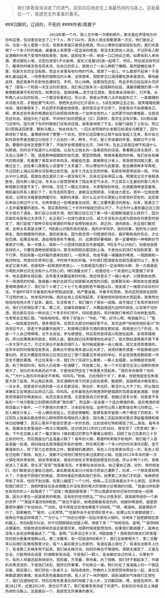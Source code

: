> 我们冒着渐渐消逝了的酒气，前前后后地走在上海最热闹的马路上。这是最后一个，我感觉无所事事的春天。

###沉醉的，辽阔的，不死的
####作者/周嘉宁

						2014年第一个月，我人生中第一次喝到断片。那天是在奇怪地方的日料店里，包间里足足坐了二十个人，除了S以外，其余人我全部都是第一次见，他们彼此之间，也有一些人是第一次见。但我本来就只是想去喝酒，所以心情倒也是轻轻松松的。我们先是喝了一个多小时的梅酒，接着端上来厚厚一层泡沫的啤酒，我没太和其他人说话，不过所有人都在酒精的作用下变得热络和亲密。我嘛，就和往常一样，继续一口口地自己喝，如果有别人来劝酒，便也跟别人喝，又因为感觉S不太能喝，就仗义连着S的酒一起喝了。然后，然后就没有然后了。醒来的时候天色将亮未亮，在自己的床上，我努力了一会儿挣脱了睡眠。虽然是睡在被子里，但是大衣完全没有脱，而且头发里有呕吐物的气味。我想了一会儿，什么都想不起来！于是挣扎着站起来，一阵熟悉的宿醉后的头晕，这样想来，刚刚梦见口渴得要死原来是真的。哪怕是这样，我还是条件反射地去摸钱包、手机，惊心动魄。结果钱包还在，而且手机已经在床头充好电了（我有一个和我一天生日的好酒友，我们有过很多次一起宿醉的经验，清晨惊醒做的第一件事情都是摸手机和钱包，如果还在，就继续睡……至于这位酒友，我后面会详细说），打开看，从昨晚八点以后的短信，一个都没有看到过。所以说，我是从昨晚八点开始就失忆了。一直磨蹭到天彻底大亮，才鼓起勇气来问S，想把失去的记忆片段补上。S说在我醉过去之前，我笑嘻嘻地跟他说，我好像喝多了，并且把手机塞给他保管。虽然我完全不记得了，但是我也不由感慨自己，啊，原来这些年来的喝酒经验已经把我培养成一个这样自觉的人！当然更可怕的事情是，当我说完这句话，就扭头吐了起来。中间他们如何把我送（扛）回家的，我完全没有印象。S问我后脑勺还疼吗，因为我下车的时候他们没有扶住我，我笔直地倒了下去，后脑勺敲到了上街沿。而之后S把我送回家里，搬到马桶上，他去找毛巾，一回头发现我的头发都已经浸在马桶里了。因为麻烦到了朋友，羞愧感持续了整整一个白天。而失忆这回事也让我不由反省起人生来，我对自己和外部世界是否都过分信任了？过去的一年，两年，不对，是三年或者四年里，我醉过不少场酒，要数的话肯定是数不清了。开始学会喝酒是在北京，2007年。在此之前我压根不知道什么叫醉酒，同时也不知道什么叫孤独，以及与之相关的一连串悲伤的词语，青春期过得太美好，也太没心没肺了。嗯。就是那种甜腻腻的桂花酒，便宜而销魂，微微来看我的时候，我们坐在有暖气的房间里，吃着撒了香菜末的羊肉汤，喝着桂花酒，直接靠在沙发上，渐渐感觉四肢沉重，就睡过去了。这些事儿我都在小说里写了太多遍了，所以哪怕作为启蒙酒，我也懒得再多写两笔。不过回到上海以后再也没有喝过桂花酒。去年十月去北京的时候，有朋友特意带给我一瓶，不知出于什么原因，我放在酒店里好几天一直没有打开，后来也没有带回上海。照理说北京才是醉酒胜地，因为那儿够辽阔，冬天从小饭馆里喝多了跑出来空气冰凉。不过其实人生最初的那几场大醉我都忘得差不多了。那时候，交往了一圈北方朋友，大家都特别年轻，白酒黄酒啤酒混着喝，喝到最后所有人都趴下了，轮流去厕所里吐，谁都没法照顾谁，只能自力更生。其中一位朋友教我说，记得在冰箱里放两罐可乐，宿醉的清晨，没什么比冰可乐更能让你感觉好受些的。这招我后来自己用过不少次，也用来救过一些喝酒毫无经验，第二天要死要活的朋友。后来，我遇见了人生中最重要的酒友。M。其实我和M在二十岁的时候就已经认识了，不过为什么直到最近这三四年才成为了酒友，我们自己也搞不清。我们都已经忘记了第一场一起喝醉酒是怎么样的了，因为后面实在是有过太多场了。反正我们一旦成为酒友以后，就几乎没有办法成为其他任何类型的朋友了，我们变成了那种只有在喝酒的时候才会想到彼此的，真正的，酒肉朋友。并且我们都觉得，这种关系真是太棒了。M简直认识我所有的朋友，我的中学同学，我的同事，我的写小说的朋友，我的做媒体的朋友，我的前男友。因为我觉得一切喝酒的场合，最好都有他的存在，才比较完满。如果没有他，酒会喝得丧失节奏感。对，如果想好要喝醉，那一定要喝到一种喝醉的节奏感才行啊。有一天晚上，我和一个小团体的朋友在外面唱歌，M完全不认识他们，但是他就是这样的人，只要有酒喝他就很高兴。那天他刚刚出差回到上海，于是他从机场打车回到家里，放下行李，然后拎着一拉杆箱的酒来找我们。一般来说，他会带着一堆罐装的啤酒，一瓶朗姆和一瓶伏特加。而我则负责带红酒。平时用不到拉杆箱，平时我们把酒装在双肩包里就可以了。那天肯定又是大醉，但是和M一起喝酒非常放心，一方面是因为我们一定会喝到大醉，另一方面是因为喝到大醉也完全没有什么可担心的，M的酒量太好了，他曾经在一个卖酒的公司里做了好多年，他总是醉在我后面。去年夏天快要结束的时候，我还特意买了一辆小电驴，兴致勃勃地想，下一场酒局的时候，我骑着小电驴去就可以彻底解决酒驾的问题。结果那天和一群朋友在居酒屋里喝啤酒喝大了，我们五个人喝了二十七个扎啤酒和若干梅酒以后，我变成了一摊意识尚存的烂泥。于是M不得不开着我的电驴把我送回家。他严重迷路，开着手机导航，其间还把我摔在刚刚下过雨的地上。他发现的时候，我还在地上没有爬起来，于是他哈哈哈哈地大笑起来。我竟然也哈哈哈哈地大笑了起来。最后，车没有电了，我们推行了很长一段路。由于错过了车库开放的时间，我们只好胡乱停了车。第二天，这辆车就被偷了。大概就是因为这样的朋友,以及喝不完的酒，我总是存活在一种永远二十多岁的幻觉中，彻彻底底的。有时候我们单枪匹马地奔赴酒局，也常常会互相汇报。“哈哈哈哈哈，喝多了好高兴！”M说。“啊，好开心啊，喝酒最开心！”我说。一般就是这样的，很多感叹号。但其实大部分时候好景不长，发完这种“哈哈哈哈好高兴“的消息后不久，我差不多就要开始哭了。和我喝过很多次酒的朋友都知道，我喝酒分几个阶段，先是一个人自己喝啊喝，也不太说话，参与感很低，然后突然变得高兴和放松起来，变得笑嘻嘻的。所以如果晚来的朋友，刚刚入座，看到我已经笑嘻嘻地在讲话了，就大致知道我离开接下来一步大哭不远了。不过大哭也不是真的很吓人，有时候就是掉一会儿眼泪，就又变得笑嘻嘻的。去年年初的时候曾经发愿说，我再也不想在喝多酒以后大哭了。说得好像伤感是一件能够根治的事似的。其实大概是觉得自己应该已经过了那个需要过多倾诉的年纪，并且觉得表现脆弱是一件完全不酷的事情。不过后来有一天，我们为了庆祝什么事情，一群人去唱歌，从傍晚就开始喝酒，到了晚饭时间，有的人已经第一轮酒醒了，开始第二轮。有一个平日里完全没心没肺的朋友喝大了，他叫的羊肉串迟迟不来，于是他突然坐在了角落里大哭起来。“我的羊肉串呢？呜呜呜。”“为什么我的羊肉串还不来啊。呜呜呜。”他嘛，已经快四十岁了，单身。但是他就坐在角落里大哭了起来。所以我后来想，其实酒精作用下的哭泣和伤感啊，脆弱啊，孤独啊或许都有那么一点关系，但是或许也真的是一点关系都没有。哭也好，笑也好，都没什么大不了的。所以我后来确实又在喝酒以后哭过几回。呜呜呜。去年最常去的喝酒场所是唱歌的包房或者居酒屋，但是我觉得最好的喝酒地点，肯定还是在家里。尤其是我自己的家里。我搬过很多次家，但是差不多每到一个地方都能立刻把房间弄成“我的家”，而且那一定会是一个适合喝酒的家。适合喝酒的家得具备以下条件，一个不算很大的客厅，沙发前有地毯，这样可以把人都聚拢在茶几的旁边。一些人横在沙发上，一些人横在地毯上。空调足够暖和，能够有条件留宿一两个喝挂了的朋友。不过实际上我最后都会铁石心肠地把所有喝挂的人轰走，因为第二天起床房间里还滞留着酒精和烟味已经够糟了，其实心里并不能容忍更进一步的东西，比如说呕吐物和喝挂了的……朋友。每年冬天，我都会在家里组织一两次火锅酒局。还记得2011年的12月30日，我写完了《荒芜城》第一稿，下午在豆瓣上发了一篇文章叫《做到难过的梦也不要难以相信》，回顾了自己完美的三十岁之前的时光，然后我就出门去准备火锅了！每年的火锅，都是M背来锅子和电炉，我们每个人各自准备一些酒，我则独自去菜场搞定所有的食物，然后再花费一个多小时的时间清洗切配。至于邀请来的人，除了那几位老朋友之外，都是随机邀请的，有些人只在我家出现过一次，有些人现在已经断了联络，有些人，我都不记得他们竟然也来过我家吃火锅。但是2011年年末的那一次火锅吃得非常愉快，朋友带来朋友，朋友的朋友又带来超级便宜的白酒。所以才两个小时，夜晚就进入了高潮。骨头汤“突突”地冒着泡泡，大家都在自说自话，自己灌自己酒。对的，我的朋友们，他们都是自己灌自己酒的，最后都是高高兴兴地自己把自己灌醉了。后来，一个朋友提前喝大了，于是他不顾我们的挽留，潇洒地拿起外套和我们告别。结果第二天我们才知道，电梯把他带到了车库，他找不到出路，在那儿被困了一个小时。他嘛……忘记具体是出于什么原因，后来他和我们绝交了。我和M曾经在各自微醺又并没有真的喝大的夜晚讨论喝酒的问题。“我最讨厌和那些有目的的人一起喝酒了！”“没错！喝酒就是喝酒！”“所以我喜欢和你还有你的朋友一起喝酒，因为大家在一起就是真的喝酒。没有别的任何想法。”“你认识我多好，我简直带给你一个新的世界！”“我就不喜欢和N喝酒。”“我也不喜欢，他喝酒都是有目的的，他跟你喝酒呢，就是想要把你灌醉了听他倾诉。”“对的，怪不得我总觉得他哪里不对劲呢。”“嗯，喝酒嘛，就是喝到不行了，回家睡觉。”“是的，心无旁骛。”“但是你会不会觉得好景不长。如果以后大家都结婚了，就再也不能这样喝酒了。”“为什么？”“你还记得那一回在你家吃火锅吗，你喝多了就把脚搁在我的腿上，然后N就大叫说，你干吗把脚搁在他腿上啊，快放下来！”“哈哈哈哈，是啊。”“虽然N有点傻逼的，但是他说出那样的话还是很可爱，他那时候就是想泡你。如果我们都结婚了，就再也没有人会说这种傻逼话了。”“唔。是啊。”后来没过多少天，M就结婚了！我和我的朋友们非常喜欢的部分是集体宿醉以后，第二天醒来。有一回就连M也喝大了，我们全部都喝大了，第二天醒来以后我们在微信群里讨论，每个人最后是怎么到家的，有谁在路上就吐了，有谁在出租车上吐了，有谁第二天根本爬不起来。我们彼此赌咒说，他妈的再也不喝酒啦，宿醉太痛苦了，又毫无办法，只能等待血液里 的酒精渐渐消退。于是我们一群人，各自躺在自己的床上，头晕到不行，有的人早晨还起来继续吐。抱怨着，咒骂着，等待着。到了傍晚，我们终于都起床了，外面的天黑漆漆的，于是我们决定，既然无所事事，不如再见一面。我们约在了淮海路上的一个粥店见面，粥店很小，我们挤在一张桌子上，陆陆续续的，昨晚的人又病恹恹地聚拢在一起，谁也没再敢提酒的事情，各自乖乖吃着跟前的粥。有人点了一块炸猪排，闻到油腻的气味我们又想吐了。我们迅速地吃完，然后在夜色里漫无目的地散了会儿步，又四散回家。嗯，就是这样的，那是2012年，还是2013年，我也记不清了。我们冒着渐渐消逝了的酒气，前前后后地走在上海最热闹的马路上。这是最后一个，我感觉无所事事的春天。			  		